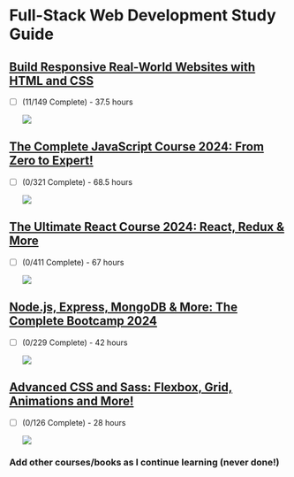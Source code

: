 # Full-Stack Web Development Study Guide

## [Build Responsive Real-World Websites with HTML and CSS](https://www.udemy.com/course/design-and-develop-a-killer-website-with-html5-and-css3/)
- [ ] (11/149 Complete) - 37.5 hours

  ![](https://geps.dev/progress/7?dangerColor=800000&warningColor=ff9900&successColor=006600)


## [The Complete JavaScript Course 2024: From Zero to Expert!](https://www.udemy.com/course/the-complete-javascript-course/)
- [ ] (0/321 Complete) - 68.5 hours

  ![](https://geps.dev/progress/0?dangerColor=800000&warningColor=ff9900&successColor=006600)

## [The Ultimate React Course 2024: React, Redux & More](https://www.udemy.com/course/the-ultimate-react-course/)
- [ ] (0/411 Complete) - 67 hours

  ![](https://geps.dev/progress/0?dangerColor=800000&warningColor=ff9900&successColor=006600)

## [Node.js, Express, MongoDB & More: The Complete Bootcamp 2024](https://www.udemy.com/course/nodejs-express-mongodb-bootcamp/)
- [ ] (0/229 Complete) - 42 hours

  ![](https://geps.dev/progress/0?dangerColor=800000&warningColor=ff9900&successColor=006600)

## [Advanced CSS and Sass: Flexbox, Grid, Animations and More!](https://www.udemy.com/course/advanced-css-and-sass/)
- [ ] (0/126 Complete) - 28 hours

  ![](https://geps.dev/progress/0?dangerColor=800000&warningColor=ff9900&successColor=006600)
  
### Add other courses/books as I continue learning (never done!)




